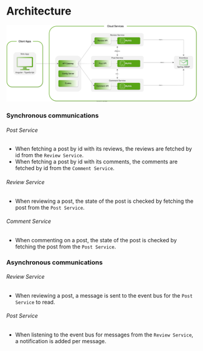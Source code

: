 # Architecture
![Architecture](https://github.com/pxlit-projects/project-Su-zenGeurtsPXL-1/blob/main/architecture/architecture.drawio.svg)

### Synchronous communications
###### Post Service
- When fetching a post by id with its reviews, the reviews are fetched by id from the `Review Service`.
- When fetching a post by id with its comments, the comments are fetched by id from the `Comment Service`.

###### Review Service
- When reviewing a post, the state of the post is checked by fetching the post from the `Post Service`.

###### Comment Service
- When commenting on a post, the state of the post is checked by fetching the post from the `Post Service`.

### Asynchronous communications
###### Review Service
- When reviewing a post, a message is sent to the event bus for the `Post Service` to read.

###### Post Service
- When listening to the event bus for messages from the `Review Service`, a notification is added per message.
